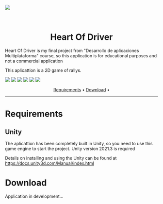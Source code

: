  ![]( http://imgfz.com/i/lnCI7kO.png)
 
  <h1 align="center">
  <br>
  Heart Of Driver
  <br>
</h1>

Heart Of Driver is my final project from "Desarrollo de aplicaciones Multiplataforma" course, so this application is for educational purposes and not a commercial application

This aplicattion is a 2D game of rallys.

![](https://img.shields.io/github/stars/pandao/editor.md.svg) ![](https://img.shields.io/github/forks/pandao/editor.md.svg) ![](https://img.shields.io/github/tag/pandao/editor.md.svg) ![](https://img.shields.io/github/release/pandao/editor.md.svg) ![](https://img.shields.io/github/issues/pandao/editor.md.svg) ![](https://img.shields.io/bower/v/editor.md.svg)


<p align="center">
  <a href="#requirements">Requirements</a> •
  <a href="#download">Download</a> •
</p>

------------


# Requirements

<h2>Unity</h2>

The aplicattion has been completely built in Unity, so you need to use this game engine to start the project. Unity version 2021.3 is required

Details on installing and using the Unity can be found at https://docs.unity3d.com/Manual/index.html

# Download

Application in development...


